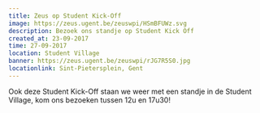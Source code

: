 ```yaml
---
title: Zeus op Student Kick-Off
image: https://zeus.ugent.be/zeuswpi/HSmBFUWz.svg
description: Bezoek ons standje op Student Kick Off
created_at: 23-09-2017
time: 27-09-2017
location: Student Village
banner: https://zeus.ugent.be/zeuswpi/rJG7R5S0.jpg
locationlink: Sint-Pietersplein, Gent
---
```


Ook deze Student Kick-Off staan we weer met een standje in de Student Village, kom ons bezoeken tussen 12u en 17u30!
